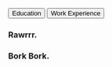 <body>
  <link rel="stylesheet" href="styles.css">
  <div class="tab">
    <button class="tablinks" onclick="clickHandle(event, 'Education')">Education</button>
    <button class="tablinks" onclick="clickHandle(event, 'Work Experience')">Work Experience</button>
  </div>

  <div id="Education" class="tabcontent">
    <zero-md src="ml_scene.md"></zero-md>
  </div>

  <div id="Work Experience" class="tabcontent">
    <h3>Rawrrr.</h3>
  </div>

  <div id="Dog" class="tabcontent">
    <h3>Bork Bork.</h3>
</div>

<!-- Lightweight client-side loader that feature-detects and load polyfills only when necessary -->
<script src="https://cdn.jsdelivr.net/npm/@webcomponents/webcomponentsjs@2/webcomponents-loader.min.js"></script>

<!-- Load the element definition -->
<script type="module" src="https://cdn.jsdelivr.net/gh/zerodevx/zero-md@1/src/zero-md.min.js"></script>

<script>
function clickHandle(evt, animalName) {
  let i, tabcontent, tablinks;

  // This is to clear the previous clicked content.
  tabcontent = document.getElementsByClassName("tabcontent");
  for (i = 0; i < tabcontent.length; i++) {
    tabcontent[i].style.display = "none";
  }

  // Set the tab to be "active".
  tablinks = document.getElementsByClassName("tablinks");
  for (i = 0; i < tablinks.length; i++) {
    tablinks[i].className = tablinks[i].className.replace(" active", "");
  }

  // Display the clicked tab and set it to active.
  document.getElementById(animalName).style.display = "block";
  evt.currentTarget.className += " active";
}
</script>
</body>
